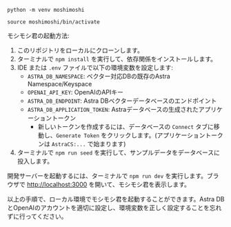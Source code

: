 ```
python -m venv moshimoshi
```
```
source moshimoshi/bin/activate
```



モシモシ君の起動方法:

1. このリポジトリをローカルにクローンします。
2. ターミナルで `npm install` を実行して、依存関係をインストールします。
3. IDE または `.env` ファイルで以下の環境変数を設定します:
   - `ASTRA_DB_NAMESPACE`: ベクター対応DBの既存のAstra Namespace/Keyspace
   - `OPENAI_API_KEY`: OpenAIのAPIキー
   - `ASTRA_DB_ENDPOINT`: Astra DBベクターデータベースのエンドポイント
   - `ASTRA_DB_APPLICATION_TOKEN`: Astraデータベースの生成されたアプリケーショントークン
     - 新しいトークンを作成するには、データベースの `Connect` タブに移動し、`Generate Token` をクリックします。(アプリケーショントークンは `AstraCS:...` で始まります)
4. ターミナルで `npm run seed` を実行して、サンプルデータをデータベースに投入します。

開発サーバーを起動するには、ターミナルで `npm run dev` を実行します。ブラウザで [http://localhost:3000](http://localhost:3000) を開いて、モシモシ君を表示します。

以上の手順で、ローカル環境でモシモシ君を起動することができます。Astra DBとOpenAIのアカウントを適切に設定し、環境変数を正しく設定することを忘れずに行ってください。
